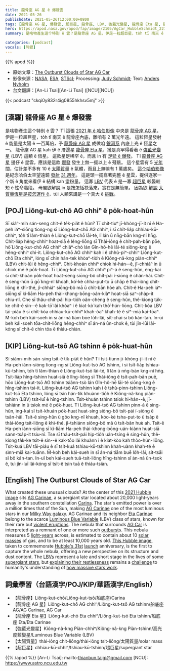 ```yaml
---
title: 龍骨座 AG 星 ê 爆發雲
date: 2021-05-26
publishdate: 2021-05-26T12:00:00+0800
tags: [龍骨座 AG 星, 爆發雲, 超巨星, 龍骨座, LBV, 強藍光變星, 龍骨座 Eta 星, 星雲, ]
hero: https://apod.nasa.gov/apod/fap/image/2105/AgCar_HubbleSchmidt_2212.jpg
summary: 是啥物產生這个特別 ê 雲？是龍骨座 AG 星，伊是一粒超巨星，to̍h tī 南天 ê 龍骨座內底，離咱有 2 萬光年遠。

categories: [podcast]
vocals: [阿錕]
---
```


{{% apod %}}

- 原始文章：[The Outburst Clouds of Star AG Car](https://apod.nasa.gov/apod/ap210526.html)
- 影像來源：[NASA](https://www.nasa.gov/), [ESA](http://www.esa.int/), [STScI](https://www.stsci.edu/); Processing: [Judy Schmidt](https://geckzilla.com/); Text: [Anders Nyholm](https://iau.org/administration/membership/individual/19512/)
- 台文翻譯：[An-Li Tsai][An-Li Tsai] ([NCU][NCU])

{{< podcast "ckqi0y832r4ig0855hkhsv5mj" >}}

## [漢羅] 龍骨座 AG 星 ê 爆發雲

是啥物產生這个特別 ê 雲？
Tī 這張 [2021 年 ê 哈伯影像][2021 Hubble image] 中央是 [龍骨座 AG 星][AG Carinae 1]，伊是一粒超巨星，to̍h tī 南天 ê 龍骨座內底，離咱有 2 萬光年遠。
這粒恆星發射 ê 能量是太陽 ê 一百萬倍，予 [龍骨座 AG 星][AG Carinae 2] 成做咱 [銀河系][Milky Way galaxy] 內底上光 ê 恆星之一。
龍骨座 AG 星 kah 伊 ê 厝邊星 [龍骨座 Eta 星][Eta Carinae]，攏是真罕得看著 ê [強藍光變星][Luminous Blue Variable] (LBV) 這類 ê 恆星。
這款星足稀罕 ê，而且 in 有 [足猛 ê 爆發][violent eruptions]。
Tī [龍骨座 AG 星][AG Car] 邊仔 ê 星雲，應該是這款 [爆發][outburst] 發生上無一擺以上 ê 殘骸。
這个星雲有 5 [光年][light-years] 闊，估計差不多有 10 ê [太陽質量][solar masses] ê 氣體，而且上無嘛有 1 萬歲矣。
[這个哈伯影像][This Hubble image] 是紀念哈伯太空望遠鏡 [發射][launch] [31 週年][Hubble's 31st]。
這是頭一擺翕著完整 ê 星雲，提供逐家一个新 ê 角度來看伊 ê 結構 kah 塗粉量。
這寡 [LBV][LBVs] 代表 ê 是一寡 [超巨星][supergiant stars] 較晏較短 ê 性命階段。
毋閣欲解說 in 是按怎恬袂落來，實在是無簡單。
因為欲 [解說][explaining their restlessness] [大質量恆星是按怎運作 ê][how massive stars work]，tùi 人類來講是一个真大 ê [挑戰][challenge]。


## [POJ] Liông-kut-chō AG chhiⁿ ê po̍k-hoat-hûn

Sī siáⁿ-mih sán-seng chit-ê te̍k-pia̍t ê hûn?
Tī chit-tiuⁿ jī-khòng-jī-it nî ê Ha-peh iáⁿ-siōng tiong-ng sī Liông-kut-chō AG chhiⁿ, i sī chi̍t-lia̍p chhiau-kū-chhiⁿ, to̍h tī lâm-thian ê Liông-kut-chō lāi-té, lî lán ū nn̄g-bān kng-nî hn̄g.
Chit-lia̍p hêng-chhiⁿ hoat-siā ê lêng-liōng sī Thài-iông ê chi̍t-pah-bān pōe, hō͘ Liông-kut-chō AG chhiⁿ chiâⁿ-chò lán Gîn-hô-hē lāi-té siōng-kng ê hêng-chhiⁿ chi-it.
Liông-kut-chō AG chhiⁿ kah i ê chhù-piⁿ-chhiⁿ Liông-kut-chō Eta chhiⁿ, lóng sī chin hán-tek khòaⁿ-tio̍h ê Kiông-nâ-kng piàn-chhiⁿ (LBV) chit-lūi ê hêng-chhiⁿ.
Chit-khoán chhiⁿ chiok hi-hán--ê, jî-chhiáⁿ in ū chiok mé ê po̍k-hoat.
Tī Liông-kut-chō AG chhiⁿ piⁿ-á ê seng-hûn, èng-kai sī chit-khoán po̍k-hoat hoat-seng siōng-bô chi̍t-pái í-siōng ê chân-hâi.
Chit-ê seng-hûn ū gō͘ kng-nî khoah, kó͘-kè chha-put-to ū cha̍p ê thài-iông chit-liōng ê khì-thé, jî-chhiáⁿ siōng-bô mā ū chi̍t-bān hòe ah.
Chit-ê Ha-peh iáⁿ-siōng sī kì-liām Ha-peh thài-khong-bōng-oán-kiàⁿ hoat-siā saⁿ-cha̍p-it chiu-nî.
Che sī thâu-chi̍t-pái hip-tio̍h oân-chéng ê seng-hûn, thê-kiong ta̍k-ke chi̍t-ê sin--ê kak-tō͘ lâi khòaⁿ i ê kiat-kò͘ kah thô͘-hún-liōng.
Chit-kóa LBV tāi-piáu ê sī chi̍t-kóa chhiau-kū-chhiⁿ khah-òaⁿ khah-té ê sìⁿ-miā kai-tōaⁿ.
M̄-koh beh kái-soeh in sī án-ná tiām bōe lo̍h-lâi, si̍t-chāi sī bô kán-tan.
In-ūi beh kái-soeh tōa-chit-liōng hêng-chhiⁿ sī án-ná ūn-chok ê, tùi jîn-lūi lâi-kóng sī chi̍t-ê chin tōa ê thiáu-chiàn.



## [KIP] Liông-kut-tsō AG tshinn ê po̍k-huat-hûn

Sī siánn-mih sán-sing tsit-ê ti̍k-pia̍t ê hûn?
Tī tsit-tiunn jī-khòng-jī-it nî ê Ha-peh iánn-siōng tiong-ng sī Liông-kut-tsō AG tshinn, i sī tsi̍t-lia̍p tshiau-kū-tshinn, to̍h tī lâm-thian ê Liông-kut-tsō lāi-té, lî lán ū nn̄g-bān kng-nî hn̄g.
Tsit-lia̍p hîng-tshinn huat-siā ê lîng-liōng sī Thài-iông ê tsi̍t-pah-bān puē, hōo Liông-kut-tsō AG tshinn tsiânn-tsò lán Gîn-hô-hē lāi-té siōng-kng ê hîng-tshinn tsi-it.
Liông-kut-tsō AG tshinn kah i ê tshù-pinn-tshinn Liông-kut-tsō Eta tshinn, lóng sī tsin hán-tik khuànn-tio̍h ê Kiông-nâ-kng piàn-tshinn (LBV) tsit-luī ê hîng-tshinn.
Tsit-khuán tshinn tsiok hi-hán--ê, jî-tshiánn in ū tsiok mé ê po̍k-huat.
Tī Liông-kut-tsō AG tshinn pinn-á ê sing-hûn, ìng-kai sī tsit-khuán po̍k-huat huat-sing siōng-bô tsi̍t-pái í-siōng ê tsân-hâi.
Tsit-ê sing-hûn ū gōo kng-nî khuah, kóo-kè tsha-put-to ū tsa̍p ê thài-iông tsit-liōng ê khì-thé, jî-tshiánn siōng-bô mā ū tsi̍t-bān huè ah.
Tsit-ê Ha-peh iánn-siōng sī kì-liām Ha-peh thài-khong-bōng-uán-kiànn huat-siā sann-tsa̍p-it tsiu-nî.
Tse sī thâu-tsi̍t-pái hip-tio̍h uân-tsíng ê sing-hûn, thê-kiong ta̍k-ke tsi̍t-ê sin--ê kak-tōo lâi khuànn i ê kiat-kòo kah thôo-hún-liōng.
Tsit-kuá LBV tāi-piáu ê sī tsi̍t-kuá tshiau-kū-tshinn khah-uànn khah-té ê sìnn-miā kai-tuānn.
M̄-koh beh kái-sueh in sī án-ná tiām buē lo̍h-lâi, si̍t-tsāi sī bô kán-tan.
In-uī beh kái-sueh tuā-tsit-liōng hîng-tshinn sī án-ná ūn-tsok ê, tuì jîn-luī lâi-kóng sī tsi̍t-ê tsin tuā ê thiáu-tsiàn.



## [English] The Outburst Clouds of Star AG Car

What created these unusual clouds? At the center of this [2021 Hubble image][2021 Hubble image] sits [AG Carinae][AG Carinae 1], a supergiant star located about 20,000 light-years away in the southern constellation [Carina][Carina].
The star's emitted power is over a million times that of the Sun, making [AG Carinae][AG Carinae 2] one of the most luminous stars in our [Milky Way galaxy][Milky Way galaxy].
AG Carinae and its neighbor [Eta Carinae][Eta Carinae] belong to the scarce [Luminous Blue Variable][Luminous Blue Variable] (LBV) class of stars, known for their rare but [violent eruptions][violent eruptions].
The nebula that surrounds [AG Car][AG Car] is interpreted as a remnant of one or more such [outburst][outburst]s.
This nebula measures 5 [light-years][light-years] across, is estimated to contain about 10 [solar masses][solar masses] of gas, and to be at least 10,000 years old.
[This Hubble image][This Hubble image], taken to commemorate [Hubble's 31st][Hubble's 31st] [launch][launch] anniversary, is the first to capture the whole nebula, offering a new perspective on its structure and dust content.
The [LBVs][LBVs] represent a late and short stage in the lives of some [supergiant stars][supergiant stars], but [explaining their restlessness][explaining their restlessness] remains a [challenge][challenge] to humanity's understanding of [how massive stars work][how massive stars work].

## 詞彙學習（台語漢字/POJ/KIP/華語漢字/English）

- 【龍骨座】Liông-kut-chō/Liông-kut-tsō/船底座/Carina
- 【龍骨座 AG 星】Liông-kut-chō AG chhiⁿ/Liông-kut-tsō AG tshinn/船底座 AG/AG Carinae, AG Car
- 【龍骨座 Eta 星】Liông-kut-chō Eta chhiⁿ/Liông-kut-tsō Eta tshinn/船底座 Eta/Eta Carinae
- 【強藍光變星】Kiông-nâ-kng Piàn-chhiⁿ/Kiông-nâ-kng Piàn-tshinn/高光度藍變星/Luminous Blue Variable (LBV)
- 【太陽質量】thài-iông chit-liōng/thài-iông tsit-liōng/太陽質量/solar mass
- 【超巨星】chhiau-kū-chhiⁿ/tshiau-kū-tshinn/超巨星/supergiant star


{{% /apod %}}
[An-Li Tsai]: mailto:thianbun.taigi@gmail.com
[NCU]: https://www.astro.ncu.edu.tw

[copyright]: https://apod.nasa.gov/apod/fap/lib/about_apod.html#srapply

[2021 Hubble image]:https://hubblesite.org/contents/news-releases/2021/news-2021-017
[AG Carinae 1]:https://en.wikipedia.org/wiki/AG_Carinae
[Carina]:http://stars.astro.illinois.edu/sow/car-p.html
[AG Carinae 2]:https://esahubble.org/images/potw1439a/
[Milky Way galaxy]:http://www.atlasoftheuniverse.com/galaxy.html
[Eta Carinae]:https://apod.nasa.gov/apod/ap190220.html
[Luminous Blue Variable]:https://en.wikipedia.org/wiki/Luminous_blue_variable
[violent eruptions]:http://etacar.umn.edu/etainfo/history/
[AG Car]:https://stsci-opo.org/STScI-01F3TM6S205C081QEV3EEPVRAA.mp4
[outburst]:https://apod.nasa.gov/apod/ap200311.html
[light-years]:https://spaceplace.nasa.gov/light-year/en/
[solar masses]:https://solarsystem.nasa.gov/solar-system/sun/overview/
[This Hubble image]:https://www.flickr.com/photos/geckzilla/51154318699/
[Hubble's 31st]:https://esahubble.org/projects/Hubble31/
[launch]:https://youtu.be/MbwMM7y7qMw
[LBVs]:https://arxiv.org/abs/2009.03144
[supergiant stars]:https://en.wikipedia.org/wiki/Supergiant_star
[explaining their restlessness]:https://www.news.ucsb.edu/2018/019169/notorious-lumnious-blue-variable-stars
[challenge]:https://image.shutterstock.com/image-photo/grey-mongrel-cat-lies-next-260nw-1722677581.jpg
[how massive stars work]:https://en.wikipedia.org/wiki/Stellar_evolution#Massive_stars
